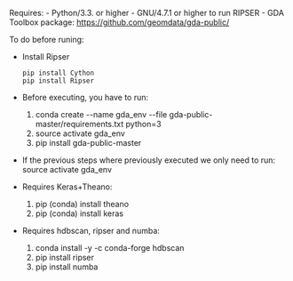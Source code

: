 Requires:
	- Python/3.3. or higher
	- GNU/4.7.1 or higher to run RIPSER
	- GDA Toolbox package: https://github.com/geomdata/gda-public/

To do before runing:

- Install Ripser
	~~~
	pip install Cython
	pip install Ripser
	~~~
	
- Before executing, you have to run:
	1.	conda create --name gda_env --file gda-public-master/requirements.txt python=3
	2.	source activate gda_env
	3.	pip install gda-public-master

- If the previous steps where previously executed we only need to run: source activate gda_env

- Requires Keras+Theano:
	1.	pip (conda) install theano
	2.	pip (conda) install keras

- Requires hdbscan, ripser and numba:
	1.	conda install -y -c conda-forge hdbscan
	2.	pip install ripser
	2.	pip install numba

